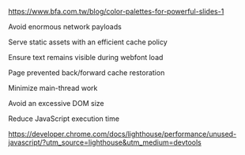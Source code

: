 https://www.bfa.com.tw/blog/color-palettes-for-powerful-slides-1

Avoid enormous network payloads 

Serve static assets with an efficient cache policy 

Ensure text remains visible during webfont load

Page prevented back/forward cache restoration

Minimize main-thread work 

Avoid an excessive DOM size 

Reduce JavaScript execution time 

https://developer.chrome.com/docs/lighthouse/performance/unused-javascript/?utm_source=lighthouse&utm_medium=devtools
